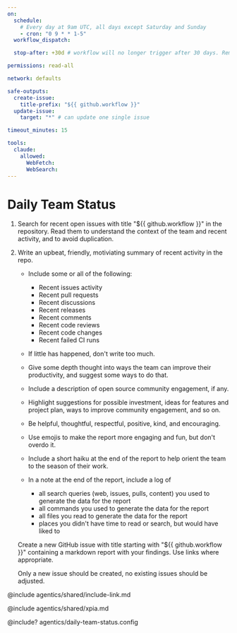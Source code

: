 ```yaml
---
on:
  schedule:
    # Every day at 9am UTC, all days except Saturday and Sunday
    - cron: "0 9 * * 1-5"
  workflow_dispatch:

  stop-after: +30d # workflow will no longer trigger after 30 days. Remove this and recompile to run indefinitely

permissions: read-all

network: defaults

safe-outputs:
  create-issue:
    title-prefix: "${{ github.workflow }}"
  update-issue:
    target: "*" # can update one single issue

timeout_minutes: 15

tools:
  claude:
    allowed:
      WebFetch:
      WebSearch:
---
```


# Daily Team Status

1. Search for recent open issues with title "${{ github.workflow }}" in the repository. Read them to understand the context of the team and recent activity, and to avoid duplication. 

2. Write an upbeat, friendly, motiviating summary of recent activity in the repo.

   - Include some or all of the following:
     * Recent issues activity
     * Recent pull requests
     * Recent discussions
     * Recent releases
     * Recent comments
     * Recent code reviews
     * Recent code changes
     * Recent failed CI runs

   - If little has happened, don't write too much.

   - Give some depth thought into ways the team can improve their productivity, and suggest some ways to do that.

   - Include a description of open source community engagement, if any.

   - Highlight suggestions for possible investment, ideas for features and project plan, ways to improve community engagement, and so on.

   - Be helpful, thoughtful, respectful, positive, kind, and encouraging.

   - Use emojis to make the report more engaging and fun, but don't overdo it.

   - Include a short haiku at the end of the report to help orient the team to the season of their work.

   - In a note at the end of the report, include a log of
     * all search queries (web, issues, pulls, content) you used to generate the data for the report
     * all commands you used to generate the data for the report
     * all files you read to generate the data for the report
     * places you didn't have time to read or search, but would have liked to

   Create a new GitHub issue with title starting with "${{ github.workflow }}" containing a markdown report with your findings. Use links where appropriate.

   Only a new issue should be created, no existing issues should be adjusted.

@include agentics/shared/include-link.md

@include agentics/shared/xpia.md

<!-- You can customize prompting and tools in .github/workflows/agentics/daily-team-status.config -->
@include? agentics/daily-team-status.config
